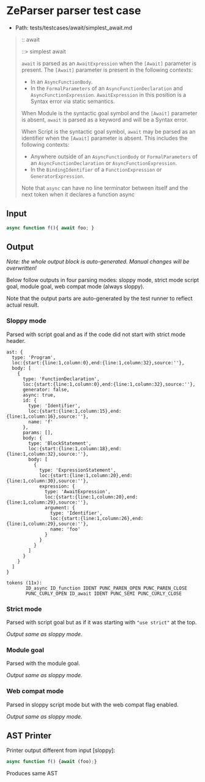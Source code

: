 # ZeParser parser test case

- Path: tests/testcases/await/simplest_await.md

> :: await
>
> ::> simplest await
>
> `await` is parsed as an `AwaitExpression` when the `[Await]` parameter is present. The `[Await]` parameter is present in the following contexts:
>  -  In an `AsyncFunctionBody`.
>  -  In the `FormalParameters` of an `AsyncFunctionDeclaration` and `AsyncFunctionExpression`. `AwaitExpression` in this position is a Syntax error via static semantics.
>
>  When Module is the syntactic goal symbol and the `[Await]` parameter is absent, `await` is parsed as a keyword and will be a Syntax error.
>
>  When Script is the syntactic goal symbol, `await` may be parsed as an identifier when the `[Await]` parameter is absent. This includes the following contexts:
>  -  Anywhere outside of an `AsyncFunctionBody` or `FormalParameters` of an `AsyncFunctionDeclaration` or `AsyncFunctionExpression`.
>  -  In the `BindingIdentifier` of a `FunctionExpression` or `GeneratorExpression`.
>
> Note that `async` can have no line terminator between itself and the next token when it declares a function async

## Input

`````js
async function f(){ await foo; }
`````

## Output

_Note: the whole output block is auto-generated. Manual changes will be overwritten!_

Below follow outputs in four parsing modes: sloppy mode, strict mode script goal, module goal, web compat mode (always sloppy).

Note that the output parts are auto-generated by the test runner to reflect actual result.

### Sloppy mode

Parsed with script goal and as if the code did not start with strict mode header.

`````
ast: {
  type: 'Program',
  loc:{start:{line:1,column:0},end:{line:1,column:32},source:''},
  body: [
    {
      type: 'FunctionDeclaration',
      loc:{start:{line:1,column:0},end:{line:1,column:32},source:''},
      generator: false,
      async: true,
      id: {
        type: 'Identifier',
        loc:{start:{line:1,column:15},end:{line:1,column:16},source:''},
        name: 'f'
      },
      params: [],
      body: {
        type: 'BlockStatement',
        loc:{start:{line:1,column:18},end:{line:1,column:32},source:''},
        body: [
          {
            type: 'ExpressionStatement',
            loc:{start:{line:1,column:20},end:{line:1,column:30},source:''},
            expression: {
              type: 'AwaitExpression',
              loc:{start:{line:1,column:20},end:{line:1,column:29},source:''},
              argument: {
                type: 'Identifier',
                loc:{start:{line:1,column:26},end:{line:1,column:29},source:''},
                name: 'foo'
              }
            }
          }
        ]
      }
    }
  ]
}

tokens (11x):
       ID_async ID_function IDENT PUNC_PAREN_OPEN PUNC_PAREN_CLOSE
       PUNC_CURLY_OPEN ID_await IDENT PUNC_SEMI PUNC_CURLY_CLOSE
`````

### Strict mode

Parsed with script goal but as if it was starting with `"use strict"` at the top.

_Output same as sloppy mode._

### Module goal

Parsed with the module goal.

_Output same as sloppy mode._

### Web compat mode

Parsed in sloppy script mode but with the web compat flag enabled.

_Output same as sloppy mode._

## AST Printer

Printer output different from input [sloppy]:

````js
async function f() {await (foo);}
````

Produces same AST
